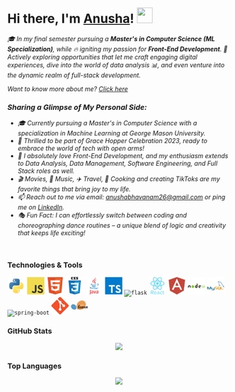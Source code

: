 <!--
**AnushaBhavanam/AnushaBhavanam** is a ✨ _special_ ✨ repository because its `README.md` (this file) appears on your GitHub profile.
-->
# Hi there, I'm [Anusha](https://www.linkedin.com/in/anusha-bhavanam/)! <img src="https://raw.githubusercontent.com/TheDudeThatCode/TheDudeThatCode/master/Assets/Hi.gif" width=35 height=35>

<p>
  <em>
    🎓 In my final semester pursuing a <b>Master's in Computer Science (ML Specialization)</b>, while 🔥 igniting my passion for <b>Front-End Development</b>. 🌟 Actively exploring opportunities that       let me craft engaging digital experiences, dive into the world of data analysis 📊, and even venture into the dynamic realm of full-stack development.
  </em>
</p>

<em> Want to know more about me? [Click here](https://www.linkedin.com/in/anusha-bhavanam/) </em>
<em>
  
### Sharing a Glimpse of My Personal Side:

- 🎓 Currently pursuing a Master's in Computer Science with a specialization in Machine Learning at George Mason University.
- 🎉 Thrilled to be part of Grace Hopper Celebration 2023, ready to embrace the world of tech with open arms!
- 🌟 I absolutely love Front-End Development, and my enthusiasm extends to Data Analysis, Data Management, Software Engineering, and Full Stack roles as well.
- 🎬 Movies, 🎵 Music, ✈️ Travel, 🍳 Cooking and creating TikToks are my favorite things that bring joy to my life.
- 📫 Reach out to me via email: anushabhavanam26@gmail.com or ping me on [LinkedIn](https://www.linkedin.com/in/anusha-bhavanam/).
- 🎭 Fun Fact: I can effortlessly switch between coding and choreographing dance routines – a unique blend of logic and creativity that keeps life exciting!
<br/> 
</em>

### Technologies & Tools

<code><img height="40" src="https://raw.githubusercontent.com/devicons/devicon/master/icons/python/python-original.svg" title="python"></code>
<code><img height="40" src="https://raw.githubusercontent.com/devicons/devicon/master/icons/javascript/javascript-original.svg" title="javascript"></code>
<code><img height="40" src="https://raw.githubusercontent.com/devicons/devicon/master/icons/html5/html5-original.svg" title="html5"></code>
<code><img height="40" src="https://raw.githubusercontent.com/devicons/devicon/master/icons/css3/css3-original-wordmark.svg" title="css3"></code>
<code><img height="40" src="https://raw.githubusercontent.com/devicons/devicon/master/icons/java/java-original-wordmark.svg" title="java"></code>
<code><img height="40" src="https://raw.githubusercontent.com/devicons/devicon/master/icons/typescript/typescript-plain.svg" title="typescript"></code>
<code><img height="40" src="https://www.vectorlogo.zone/logos/pocoo_flask/pocoo_flask-icon.svg" title="flask"></code>
<code><img height="40" src="https://raw.githubusercontent.com/devicons/devicon/master/icons/react/react-original-wordmark.svg" title="react"></code>
<code><img height="40" src="https://raw.githubusercontent.com/devicons/devicon/master/icons/angularjs/angularjs-plain.svg" title="angular"></code>
<code><img height="40" src="https://raw.githubusercontent.com/devicons/devicon/master/icons/nodejs/nodejs-original-wordmark.svg" title="node.js"></code>
<code><img height="40" src="https://raw.githubusercontent.com/devicons/devicon/master/icons/mysql/mysql-original-wordmark.svg" title="mysql"></code>
<code><img height="40" src="https://pbs.twimg.com/profile_images/1235868806079057921/fTL08u_H_400x400.png" title="spring-boot"></code>
<code><img height="40" src="https://raw.githubusercontent.com/devicons/devicon/master/icons/git/git-original.svg" title="git"></code>
<code><img height="40" src="https://raw.githubusercontent.com/github/explore/80688e429a7d4ef2fca1e82350fe8e3517d3494d/topics/scikit-learn/scikit-learn.png" title="sklearn"></code>

### GitHub Stats

<p align="center">
  <a href = "https://github.com/AnushaBhavanam">
<img src="https://github-readme-stats.vercel.app/api?username=AnushaBhavanam&show_icons=true&title_color=ffc857&icon_color=8ac926&text_color=daf7dc&bg_color=151515&count_private=true&include_all_commits=true">
  </a>
 </p>
 
### Top Languages

<p align="center">
<a href = "https://github.com/AnushaBhavanam">
  <img src="https://github-readme-stats.vercel.app/api/top-langs/?username=AnushaBhavanam&layout=compact&title_color=ffc857&icon_color=8ac926&text_color=daf7dc&bg_color=151515&card_width=400">
</a>
</p>
